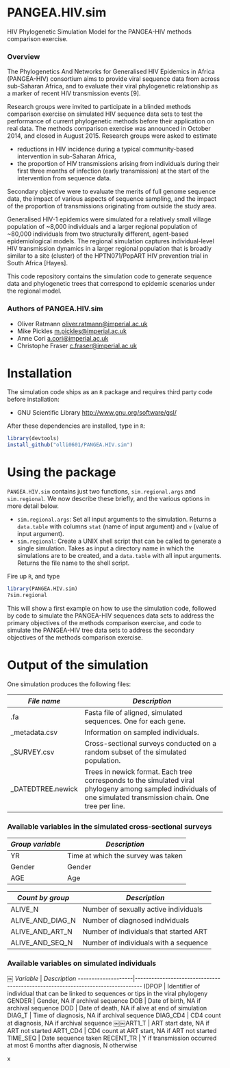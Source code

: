 # PANGEA.HIV.sim
HIV Phylogenetic Simulation Model for the PANGEA-HIV methods comparison exercise.

### Overview
The Phylogenetics And Networks for Generalised HIV Epidemics in Africa (PANGEA-HIV) consortium 
aims to provide viral sequence data from across sub-Saharan Africa, and to evaluate their viral 
phylogenetic relationship as a marker of recent HIV transmission events [9]. 

Research groups were invited to participate in a blinded methods comparison exercise on simulated 
HIV sequence data sets to test the performance of current phylogenetic methods before their application 
on real data. The methods comparison exercise was announced in October 2014, and closed in August 2015. 
Research groups were asked to estimate 
* reductions in HIV incidence during a typical community-based intervention in sub-Saharan Africa,
* the proportion of HIV transmissions arising from individuals during their first three months of infection (early transmission) at the start of the intervention from sequence data.

Secondary objective were to evaluate the merits of full genome sequence data, the 
impact of various aspects of sequence sampling, and the impact of the proportion of transmissions 
originating from outside the study area.

Generalised HIV-1 epidemics were simulated for a relatively small village population of ~8,000 
individuals and a larger regional population of ~80,000 individuals from two structurally different, agent-based 
epidemiological models. The regional simulation captures individual-level HIV transmission dynamics in a larger 
regional population that is broadly similar to a site (cluster) of the HPTN071/PopART HIV prevention trial in South 
Africa [Hayes]. 

This code repository contains the simulation code to generate sequence data and phylogenetic trees 
that correspond to epidemic scenarios under the regional model. 

### Authors of PANGEA.HIV.sim

* Oliver Ratmann <oliver.ratmann@imperial.ac.uk>
* Mike Pickles <m.pickles@imperial.ac.uk>
* Anne Cori <a.cori@imperial.ac.uk>
* Christophe Fraser <c.fraser@imperial.ac.uk>

# Installation

The simulation code ships as an `R` package and requires third party code before installation:

* GNU Scientific Library http://www.gnu.org/software/gsl/

After these dependencies are installed, type in `R`:

```r
library(devtools)
install_github("olli0601/PANGEA.HIV.sim")
```

# Using the package

`PANGEA.HIV.sim` contains just two functions, `sim.regional.args` and `sim.regional`. We now describe these briefly, and the various options in more detail below.
* `sim.regional.args`: Set all input arguments to the simulation. Returns a `data.table` with columns `stat` (name of input argument) and `v` (value of input argument).
* `sim.regional`: Create a UNIX shell script that can be called to generate a single simulation. Takes as input a directory name in which the simulations are to be created, and a `data.table` with all input arguments. Returns the file name to the shell script.

Fire up `R`, and type 

```r
library(PANGEA.HIV.sim)
?sim.regional
```

This will show a first example on how to use the simulation code, followed by code to simulate the PANGEA-HIV 
sequences data sets to address the primary objectives of the methods comparison exercise, and code to simulate 
the PANGEA-HIV tree data sets to address the secondary objectives of the methods comparison exercise.


# Output of the simulation

One simulation produces the following files:

*File name*         | *Description*
--------------------|--------------------
.fa                 | Fasta file of aligned, simulated sequences. One for each gene.
_metadata.csv       | Information on sampled individuals.
_SURVEY.csv         | Cross-sectional surveys conducted on a random subset of the simulated population.
_DATEDTREE.newick   | Trees in newick format. Each tree corresponds to the simulated viral phylogeny among sampled individuals of one simulated transmission chain. One tree per line.

### Available variables in the simulated cross-sectional surveys

*Group variable*    | *Description*
--------------------|--------------------
YR                  | Time at which the survey was taken 
Gender              | Gender
AGE                 | Age

*Count by group*    | *Description*
--------------------|--------------------
ALIVE_N             | Number of sexually active individuals
ALIVE_AND_DIAG_N    | Number of diagnosed individuals
ALIVE_AND_ART_N     | Number of individuals that started ART 
ALIVE_AND_SEQ_N     | Number of individuals with a sequence

### Available variables on simulated individuals
￼
*Variable*          | *Description*
--------------------|--------------------------------------------------------------------------------
IDPOP               | Identifier of individual that can be linked to sequences or tips in the viral phylogeny
GENDER              | Gender, NA if archival sequence
DOB                 | Date of birth, NA if archival sequence
DOD                 | Date of death, NA if alive at end of simulation
DIAG_T              | Time of diagnosis, NA if archival sequence
DIAG_CD4            | CD4 count at diagnosis, NA if archival sequence
￼￼ART1_T              | ART start date, NA if ART not started
ART1_CD4            | CD4 count at ART start, NA if ART not started
TIME_SEQ            | Date sequence taken
RECENT_TR           | Y if transmission occurred at most 6 months after diagnosis, N otherwise


x



